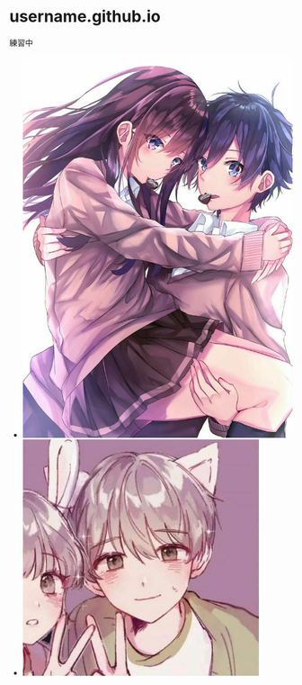 # username.github.io
<html>
    <hesd>
        <mata charset="utf-8">
        <title>123</title>
    </hesd>
    <body>
        <p>練習中</p>
        <link href="網頁設計外觀.css" rel="stylesheet" type="text/css">
        <ul>
            <li><img src="圖片/2.jpg" alt="1"></li>
            <li><img src="圖片/3.jpg" alt="1"></li>
        </ul>
    </body>
</html>
